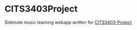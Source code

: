 # CITS3403Project

Sidenote music learning webapp written for [CITS3403-Project](https://teaching.csse.uwa.edu.au/units/CITS3403/)

